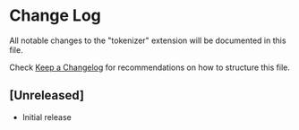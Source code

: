# Change Log

All notable changes to the "tokenizer" extension will be documented in this file.

Check [Keep a Changelog](http://keepachangelog.com/) for recommendations on how to structure this file.

## [Unreleased]

- Initial release